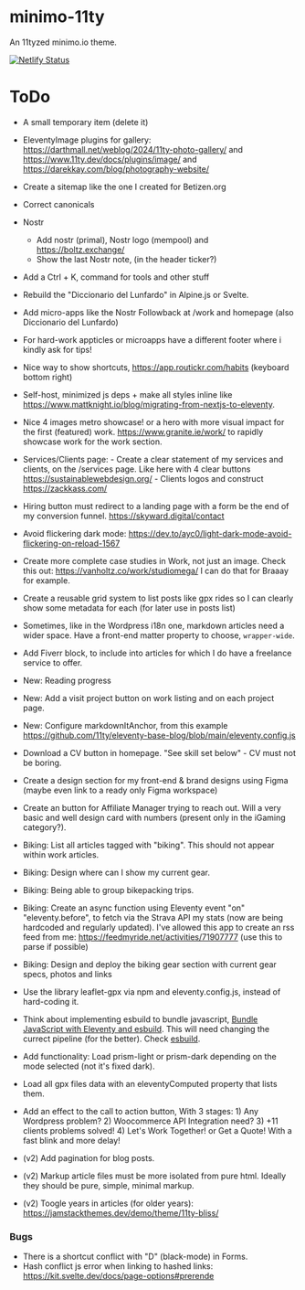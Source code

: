 # minimo-11ty

An 11tyzed minimo.io theme.

[![Netlify Status](https://api.netlify.com/api/v1/badges/f84a1fda-72ce-4e3f-bd8e-4edaa693026d/deploy-status)](https://app.netlify.com/sites/minimo-io/deploys)

# ToDo

-   A small temporary item (delete it)
-   EleventyImage plugins for gallery: https://darthmall.net/weblog/2024/11ty-photo-gallery/ and https://www.11ty.dev/docs/plugins/image/ and https://darekkay.com/blog/photography-website/
-   Create a sitemap like the one I created for Betizen.org
-   Correct canonicals
-   Nostr
    -   Add nostr (primal), Nostr logo (mempool) and https://boltz.exchange/
    -   Show the last Nostr note, (in the header ticker?)
-   Add a Ctrl + K, command for tools and other stuff
-   Rebuild the "Diccionario del Lunfardo" in Alpine.js or Svelte.
-   Add micro-apps like the Nostr Followback at /work and homepage (also Diccionario del Lunfardo)
-   For hard-work appticles or microapps have a different footer where i kindly ask for tips!
-   Nice way to show shortcuts, https://app.routickr.com/habits (keyboard bottom right)
-   Self-host, minimized js deps + make all styles inline like https://www.mattknight.io/blog/migrating-from-nextjs-to-eleventy.
-   Nice 4 images metro showcase! or a hero with more visual impact for the first (featured) work.
    https://www.granite.ie/work/ to rapidly showcase work for the work section.
-   Services/Clients page: - Create a clear statement of my services and clients, on the /services page. Like here with 4 clear buttons https://sustainablewebdesign.org/ - Clients logos and construct https://zackkass.com/
-   Hiring button must redirect to a landing page with a form be the end of my conversion funnel.
    https://skyward.digital/contact
-   Avoid flickering dark mode: https://dev.to/ayc0/light-dark-mode-avoid-flickering-on-reload-1567
-   Create more complete case studies in Work, not just an image. Check this out: https://vanholtz.co/work/studiomega/
    I can do that for Braaay for example.
-   Create a reusable grid system to list posts like gpx rides so I can clearly show some metadata for each (for later use in posts list)
-   Sometimes, like in the Wordpress i18n one, markdown articles need a wider space. Have a front-end matter property to choose, `wrapper-wide`.
-   Add Fiverr block, to include into articles for which I do have a freelance service to offer.
-   New: Reading progress
-   New: Add a visit project button on work listing and on each project page.
-   New: Configure markdownItAnchor, from this example https://github.com/11ty/eleventy-base-blog/blob/main/eleventy.config.js
-   Download a CV button in homepage. "See skill set below" - CV must not be boring.
-   Create a design section for my front-end & brand designs using Figma (maybe even link to a ready only Figma workspace)
-   Create an button for Affiliate Manager trying to reach out.
    Will a very basic and well design card with numbers (present only in the iGaming category?).
-   Biking: List all articles tagged with "biking". This should not appear within work articles.
-   Biking: Design where can I show my current gear.
-   Biking: Being able to group bikepacking trips.
-   Biking: Create an async function using Eleventy event "on" "eleventy.before", to fetch via the Strava API my stats (now are being hardcoded and regularly updated). I've allowed this app to create an rss feed from me: https://feedmyride.net/activities/71907777 (use this to parse if possible)
-   Biking: Design and deploy the biking gear section with current gear specs, photos and links
-   Use the library leaflet-gpx via npm and eleventy.config.js, instead of hard-coding it.
-   Think about implementing esbuild to bundle javascript, [Bundle JavaScript with Eleventy and esbuild](https://blog.r0b.io/post/bundle-javascript-with-eleventy-and-esbuild/). This will need changing the currect pipeline (for the better). Check [esbuild](https://github.com/evanw/esbuild).
-   Add functionality: Load prism-light or prism-dark depending on the mode selected (not it's fixed dark).
-   Load all gpx files data with an eleventyComputed property that lists them.
-   Add an effect to the call to action button, With 3 stages: 1) Any Wordpress problem? 2) Woocommerce API Integration need? 3) +11 clients problems solved! 4) Let's Work Together! or Get a Quote! With a fast blink and more delay!

-   (v2) Add pagination for blog posts.
-   (v2) Markup article files must be more isolated from pure html. Ideally they should be pure, simple, minimal markup.
-   (v2) Toogle years in articles (for older years): https://jamstackthemes.dev/demo/theme/11ty-bliss/

### Bugs

-   There is a shortcut conflict with "D" (black-mode) in Forms.
-   Hash conflict js error when linking to hashed links: https://kit.svelte.dev/docs/page-options#prerende
